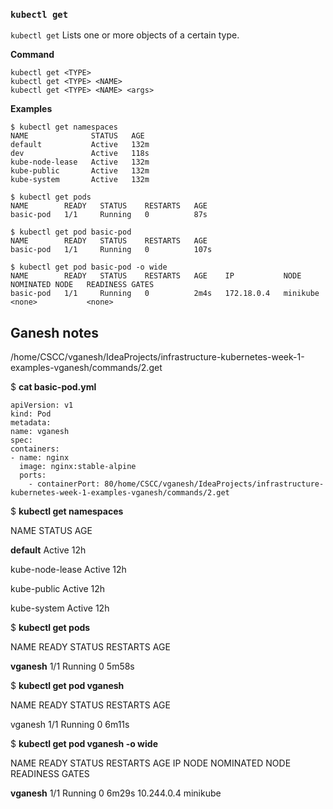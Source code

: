 

### `kubectl get`
`kubectl get` Lists one or more objects of a certain type.

**Command**
```
kubectl get <TYPE>
kubectl get <TYPE> <NAME>
kubectl get <TYPE> <NAME> <args>
```

**Examples**
```
$ kubectl get namespaces
NAME              STATUS   AGE
default           Active   132m
dev               Active   118s
kube-node-lease   Active   132m
kube-public       Active   132m
kube-system       Active   132m

$ kubectl get pods
NAME        READY   STATUS    RESTARTS   AGE
basic-pod   1/1     Running   0          87s

$ kubectl get pod basic-pod
NAME        READY   STATUS    RESTARTS   AGE
basic-pod   1/1     Running   0          107s

$ kubectl get pod basic-pod -o wide
NAME        READY   STATUS    RESTARTS   AGE    IP           NODE       NOMINATED NODE   READINESS GATES
basic-pod   1/1     Running   0          2m4s   172.18.0.4   minikube   <none>           <none>

```

## Ganesh notes 

/home/CSCC/vganesh/IdeaProjects/infrastructure-kubernetes-week-1-examples-vganesh/commands/2.get

$ **cat basic-pod.yml**
```aidl
apiVersion: v1
kind: Pod
metadata:
name: vganesh
spec:
containers:
- name: nginx
  image: nginx:stable-alpine
  ports:
    - containerPort: 80/home/CSCC/vganesh/IdeaProjects/infrastructure-kubernetes-week-1-examples-vganesh/commands/2.get

```


$ **kubectl get namespaces**

NAME              STATUS   AGE

**default**           Active   12h

kube-node-lease   Active   12h

kube-public       Active   12h

kube-system       Active   12h

$ **kubectl get pods**

NAME      READY   STATUS    RESTARTS   AGE

**vganesh**   1/1     Running   0          5m58s

$ **kubectl get pod vganesh**

NAME      READY   STATUS    RESTARTS   AGE

vganesh   1/1     Running   0          6m11s


$ **kubectl get pod vganesh -o wide**

NAME      READY   STATUS    RESTARTS   AGE     IP           NODE       NOMINATED NODE   READINESS GATES

**vganesh**   1/1     Running   0          6m29s   10.244.0.4   minikube   <none>           <none>




